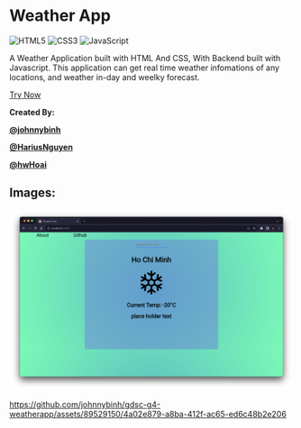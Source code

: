 # Weather App
![HTML5](https://img.shields.io/badge/html5-%23E34F26.svg?style=for-the-badge&logo=html5&logoColor=white) ![CSS3](https://img.shields.io/badge/css3-%231572B6.svg?style=for-the-badge&logo=css3&logoColor=white) 
![JavaScript](https://img.shields.io/badge/javascript-%23323330.svg?style=for-the-badge&logo=javascript&logoColor=%23F7DF1E)

A Weather Application built with HTML And CSS, With Backend built with Javascript. This application can get real time weather infomations of any locations, and weather in-day and weelky forecast.

[Try Now](https://johnnybinh.github.io/gdsc-g4-weatherapp/)



**Created By:**

[**@johnnybinh**](https://github.com/johnnybinh)

[**@HariusNguyen**](https://github.com/johnnybinh/gdsc-g4-weatherapp/commits?author=HariusNguyen "View all commits by HariusNguyen")

[**@hwHoai**](https://github.com/hwHoai)

## Images:

![Image ](image-2.png)

https://github.com/johnnybinh/gdsc-g4-weatherapp/assets/89529150/4a02e879-a8ba-412f-ac65-ed6c48b2e206
